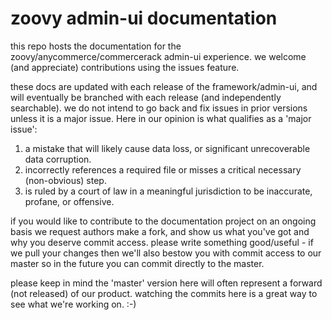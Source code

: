 zoovy admin-ui documentation
============================

this repo hosts the documentation for the zoovy/anycommerce/commercerack admin-ui experience.
we welcome (and appreciate) contributions using the issues feature.

these docs are updated with each release of the framework/admin-ui, and will eventually be branched 
with each release (and independently searchable).
we do not intend to go back and fix issues in prior versions unless it is a major issue.
Here in our opinion is what qualifies as a 'major issue':

1. a mistake that will likely cause data loss, or significant unrecoverable data corruption.
2. incorrectly references a required file or misses a critical necessary (non-obvious) step.
3. is ruled by a court of law in a meaningful jurisdiction to be inaccurate, profane, or offensive.

if you would like to contribute to the documentation project on an ongoing basis we request authors
make a fork, and show us what you've got and why you deserve commit access.
please write something good/useful - if we pull your changes then we'll also 
bestow you with commit access to our master so in the future you can commit directly to the master.

please keep in mind the 'master' version here will often represent a forward (not released) of our
product.  watching the commits here is a great way to see what we're working on. :-)



